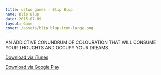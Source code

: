 ```yaml
---
title: ustwo games - Blip Blup
name: Blip Blup
date: 2015-07-09
layout: Game
cover: /assets/blip_blup-icon-large.png
---
```


AN ADDICTIVE CONUNDRUM OF COLOURATION THAT WILL CONSUME YOUR THOUGHTS AND OCCUPY YOUR DREAMS.

[Download via iTunes](https://itunes.apple.com/us/app/blip-blup/id586558668?mt=8)

[Download via Google Play](https://play.google.com/store/apps/details?id=com.ustwo.blipblupfree&hl=en_us)
